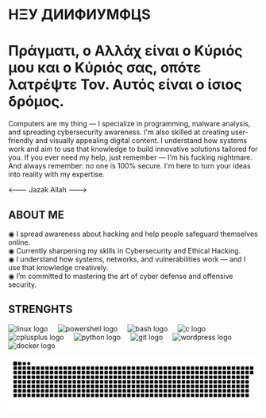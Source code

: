 # HΞУ ДИИФИУMФЦS

# Πράγματι, ο Αλλάχ είναι ο Κύριός μου και ο Κύριός σας, οπότε λατρέψτε Τον. Αυτός είναι ο ίσιος δρόμος.

Computers are my thing — I specialize in programming, malware analysis, and spreading cybersecurity awareness. I'm also skilled at creating user-friendly and visually appealing digital content. I understand how systems work and aim to use that knowledge to build innovative solutions tailored for you. If you ever need my help, just remember — I'm his fucking nightmare. And always remember: no one is 100% secure. I'm here to turn your ideas into reality with my expertise.

<--- Jazak Allah --->


## ABOUT ME

  ◉ I spread awareness about hacking and help people safeguard themselves online.  
  ◉ Currently sharpening my skills in Cybersecurity and Ethical Hacking.  
  ◉ I understand how systems, networks, and vulnerabilities work — and I use that knowledge creatively.  
  ◉ I’m committed to mastering the art of cyber defense and offensive security.


## **STRENGHTS**

<div align="left">
  <img src="https://cdn.jsdelivr.net/gh/devicons/devicon/icons/linux/linux-original.svg" height="40" alt="linux logo" />
  <img width="12" />
  <img src="https://skillicons.dev/icons?i=powershell" height="40" alt="powershell logo" />
  <img width="12" />
  <img src="https://skillicons.dev/icons?i=bash" height="40" alt="bash logo" />
  <img width="12" />
  <img src="https://cdn.jsdelivr.net/gh/devicons/devicon/icons/c/c-original.svg" height="40" alt="c logo" />
  <img width="12" />
  <img src="https://cdn.jsdelivr.net/gh/devicons/devicon/icons/cplusplus/cplusplus-original.svg" height="40" alt="cplusplus logo" />
  <img width="12" />
  <img src="https://cdn.jsdelivr.net/gh/devicons/devicon/icons/python/python-original.svg" height="40" alt="python logo" />
  <img width="12" />
  <img src="https://cdn.jsdelivr.net/gh/devicons/devicon/icons/git/git-original.svg" height="40" alt="git logo" />
  <img width="12" />
  <img src="https://skillicons.dev/icons?i=wordpress" height="40" alt="wordpress logo" />
  <img width="12" />
  <img src="https://cdn.jsdelivr.net/gh/devicons/devicon/icons/docker/docker-original.svg" height="40" alt="docker logo" />
</div>




![Snake animation](https://raw.githubusercontent.com/NightmareLynx/NightmareLynx/output/snake.svg)
